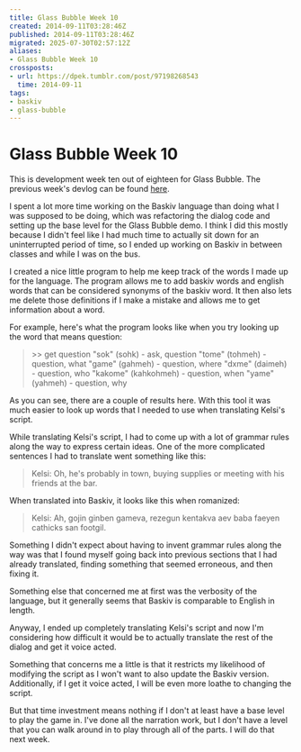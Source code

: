 ```yaml
---
title: Glass Bubble Week 10
created: 2014-09-11T03:28:46Z
published: 2014-09-11T03:28:46Z
migrated: 2025-07-30T02:57:12Z
aliases:
- Glass Bubble Week 10
crossposts:
- url: https://dpek.tumblr.com/post/97198268543
  time: 2014-09-11
tags:
- baskiv
- glass-bubble
---
```


# Glass Bubble Week 10

This is development week ten out of eighteen for Glass Bubble. The previous week's devlog can be found [here](20140902020533.md).

I spent a lot more time working on the Baskiv language than doing what I was supposed to be doing, which was refactoring the dialog code and setting up the base level for the Glass Bubble demo. I think I did this mostly because I didn't feel like I had much time to actually sit down for an uninterrupted period of time, so I ended up working on Baskiv in between classes and while I was on the bus.

I created a nice little program to help me keep track of the words I made up for the language. The program allows me to add baskiv words and english words that can be considered synonyms of the baskiv word. It then also lets me delete those definitions if I make a mistake and allows me to get information about a word.

For example, here's what the program looks like when you try looking up the word that means question:

> \>> get question
> "sok" (sohk) - ask, question
> "tome" (tohmeh) - question, what
> "game" (gahmeh) - question, where
> "dxme" (daimeh) - question, who
> "kakome" (kahkohmeh) - question, when
> "yame" (yahmeh) - question, why

As you can see, there are a couple of results here. With this tool it was much easier to look up words that I needed to use when translating Kelsi's script.

While translating Kelsi's script, I had to come up with a lot of grammar rules along the way to express certain ideas. One of the more complicated sentences I had to translate went something like this:

> Kelsi: Oh, he's probably in town, buying supplies or meeting with his friends at the bar.

When translated into Baskiv, it looks like this when romanized:

> Kelsi: Ah, gojin ginben gameva, rezegun kentakva aev baba faeyen cathicks san footgil.

Something I didn't expect about having to invent grammar rules along the way was that I found myself going back into previous sections that I had already translated, finding something that seemed erroneous, and then fixing it.

Something else that concerned me at first was the verbosity of the language, but it generally seems that Baskiv is comparable to English in length.

Anyway, I ended up completely translating Kelsi's script and now I'm considering how difficult it would be to actually translate the rest of the dialog and get it voice acted.

Something that concerns me a little is that it restricts my likelihood of modifying the script as I won't want to also update the Baskiv version. Additionally, if I get it voice acted, I will be even more loathe to changing the script.

But that time investment means nothing if I don't at least have a base level to play the game in. I've done all the narration work, but I don't have a level that you can walk around in to play through all of the parts. I will do that next week.
